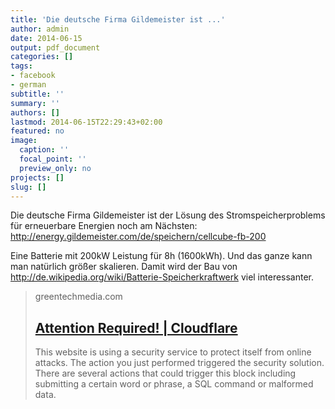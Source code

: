 ```yaml
---
title: 'Die deutsche Firma Gildemeister ist ...'
author: admin
date: 2014-06-15
output: pdf_document
categories: []
tags:
- facebook
- german
subtitle: ''
summary: ''
authors: []
lastmod: 2014-06-15T22:29:43+02:00
featured: no
image:
  caption: ''
  focal_point: ''
  preview_only: no
projects: []
slug: []
---
```

Die deutsche Firma Gildemeister ist der Lösung des Stromspeicherproblems für erneuerbare Energien noch am Nächsten: http://energy.gildemeister.com/de/speichern/cellcube-fb-200  

Eine Batterie mit 200kW Leistung für 8h (1600kWh). Und das ganze kann man natürlich größer skalieren. Damit wird der Bau von http://de.wikipedia.org/wiki/Batterie-Speicherkraftwerk  viel interessanter.
> greentechmedia.com
> ## [Attention Required! | Cloudflare](http://www.greentechmedia.com/articles/read/the-german-american-vanadium-flow-battery-connection)
>
>This website is using a security service to protect itself from online attacks. The action you just performed triggered the security solution. There are several actions that could trigger this block including submitting a certain word or phrase, a SQL command or malformed data.

